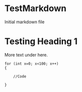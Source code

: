 # TestMarkdown

Initial markdown file



# Testing Heading 1 #
More text under here.




    for (int x=0; x<100; x++)
    {

		//Code

	}

    
